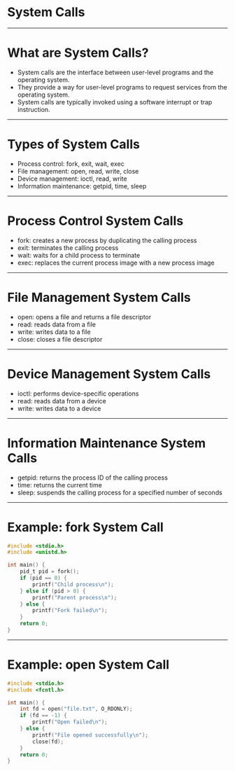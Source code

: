 # System Calls

---

# What are System Calls?
- System calls are the interface between user-level programs and the operating system.
- They provide a way for user-level programs to request services from the operating system.
- System calls are typically invoked using a software interrupt or trap instruction.

---

# Types of System Calls
- Process control: fork, exit, wait, exec
- File management: open, read, write, close
- Device management: ioctl, read, write
- Information maintenance: getpid, time, sleep

---

# Process Control System Calls
- fork: creates a new process by duplicating the calling process
- exit: terminates the calling process
- wait: waits for a child process to terminate
- exec: replaces the current process image with a new process image

---

# File Management System Calls
- open: opens a file and returns a file descriptor
- read: reads data from a file
- write: writes data to a file
- close: closes a file descriptor

---

# Device Management System Calls
- ioctl: performs device-specific operations
- read: reads data from a device
- write: writes data to a device

---

# Information Maintenance System Calls
- getpid: returns the process ID of the calling process
- time: returns the current time
- sleep: suspends the calling process for a specified number of seconds

---

# Example: fork System Call
```c
#include <stdio.h>
#include <unistd.h>

int main() {
    pid_t pid = fork();
    if (pid == 0) {
        printf("Child process\n");
    } else if (pid > 0) {
        printf("Parent process\n");
    } else {
        printf("Fork failed\n");
    }
    return 0;
}
```

---

# Example: open System Call
```c
#include <stdio.h>
#include <fcntl.h>

int main() {
    int fd = open("file.txt", O_RDONLY);
    if (fd == -1) {
        printf("Open failed\n");
    } else {
        printf("File opened successfully\n");
        close(fd);
    }
    return 0;
}
```